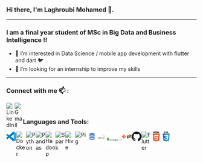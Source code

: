 ### Hi there, I'm Laghroubi Mohamed 👋.
---
### I am a final year student of MSc in Big Data and Business Intelligence !!

- 👀 I’m interested in Data Science / mobile app development with flutter and dart 🐦
- 👯 I’m looking for an internship to improve my skills

---

###   Connect with me 📫 :

[<img align="left" alt="LinkedIn" width="22px" src="https://cdn.worldvectorlogo.com/logos/linkedin-icon.svg" />][linkedin]
[<img align="left" alt="Gmail" width="22px" src="https://cdn.worldvectorlogo.com/logos/official-gmail-icon-2020-.svg" />][Gmail]

</br>

### Languages and Tools:

<img align="left" alt="Visual Studio Code" width="26px" src="https://raw.githubusercontent.com/github/explore/80688e429a7d4ef2fca1e82350fe8e3517d3494d/topics/visual-studio-code/visual-studio-code.png" />
<img align="left" alt="Docker" width="26px" src="https://cdn.worldvectorlogo.com/logos/docker-3.svg" />
<img align="left" alt="Python" width="26px" src="https://cdn.worldvectorlogo.com/logos/python-5.svg" />
<img align="left" alt="Pandas" width="26px" src="https://upload.wikimedia.org/wikipedia/commons/2/22/Pandas_mark.svg" />
<img align="left" alt="Hadoop" width="26px" src="https://cdn.worldvectorlogo.com/logos/hadoop.svg" />


<img align="left" alt="Spark" width="26px" src="https://cdn.worldvectorlogo.com/logos/apache-spark-5.svg" />

<img align="left" alt="Hive" width="26px" src="https://upload.wikimedia.org/wikipedia/commons/b/bb/Apache_Hive_logo.svg" />
<img align="left" alt="Pig" width="32px" src="https://upload.wikimedia.org/wikipedia/en/b/bc/Apache_Pig_Logo.svg" />
<img align="left" alt="SQL" width="26px" src="https://raw.githubusercontent.com/github/explore/80688e429a7d4ef2fca1e82350fe8e3517d3494d/topics/sql/sql.png" />
<img align="left" alt="MySQL" width="26px" src="https://raw.githubusercontent.com/github/explore/80688e429a7d4ef2fca1e82350fe8e3517d3494d/topics/mysql/mysql.png"/>
<img align="left" alt="MongoDB" width="40px" src="https://raw.githubusercontent.com/github/explore/80688e429a7d4ef2fca1e82350fe8e3517d3494d/topics/mongodb/mongodb.png" />
<img align="left" alt="Git" width="26px" src="https://raw.githubusercontent.com/github/explore/80688e429a7d4ef2fca1e82350fe8e3517d3494d/topics/git/git.png" />
<img align="left" alt="GitHub" width="26px" src="https://raw.githubusercontent.com/github/explore/78df643247d429f6cc873026c0622819ad797942/topics/github/github.png" />

<img align="left" alt="Flutter" width="26px" src="https://cdn.worldvectorlogo.com/logos/flutter-logo.svg" />


<img align="left" alt="HTML5" width="26px" src="https://raw.githubusercontent.com/github/explore/80688e429a7d4ef2fca1e82350fe8e3517d3494d/topics/html/html.png" />
<img align="left" alt="CSS3" width="26px" src="https://raw.githubusercontent.com/github/explore/80688e429a7d4ef2fca1e82350fe8e3517d3494d/topics/css/css.png" />



[Gmail]: https://mail.google.com/mail/?view=cm&fs=1&to=Laghroubi.mohamed@gmail.com
[linkedin]: https://www.linkedin.com/in/laghroubi-mohamed
